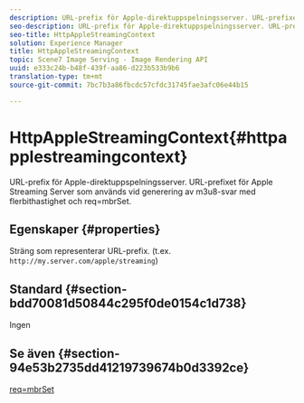 ```yaml
---
description: URL-prefix för Apple-direktuppspelningsserver. URL-prefixet för Apple Streaming Server som används vid generering av m3u8-svar med flerbithastighet och req=mbrSet.
seo-description: URL-prefix för Apple-direktuppspelningsserver. URL-prefixet för Apple Streaming Server som används vid generering av m3u8-svar med flerbithastighet och req=mbrSet.
seo-title: HttpAppleStreamingContext
solution: Experience Manager
title: HttpAppleStreamingContext
topic: Scene7 Image Serving - Image Rendering API
uuid: e333c24b-b48f-439f-aa86-d223b533b9b6
translation-type: tm+mt
source-git-commit: 7bc7b3a86fbcdc57cfdc31745fae3afc06e44b15

---
```



# HttpAppleStreamingContext{#httpapplestreamingcontext}

URL-prefix för Apple-direktuppspelningsserver. URL-prefixet för Apple Streaming Server som används vid generering av m3u8-svar med flerbithastighet och req=mbrSet.

## Egenskaper {#properties}

Sträng som representerar URL-prefix. (t.ex. `http://my.server.com/apple/streaming`)

## Standard {#section-bdd70081d50844c295f0de0154c1d738}

Ingen

## Se även {#section-94e53b2735dd41219739674b0d3392ce}

[req=mbrSet](../../../../../is-api/http-ref/image-serving-api-ref/c-http-protocol-reference/c-command-reference/r-req/r-mbrset.md#reference-603d75babde74508a878c27bd4cced73)
